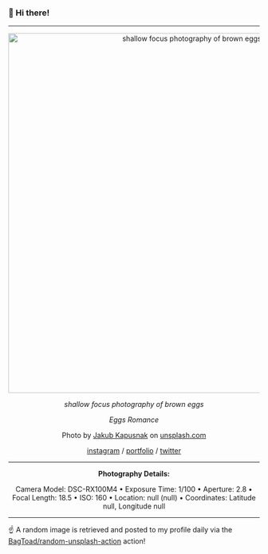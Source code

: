 ### 👋 Hi there!

----
<div align="center">
  <img width="720" src="https://images.unsplash.com/photo-1498654077810-12c21d4d6dc3?crop=entropy&cs=tinysrgb&fit=max&fm=jpg&ixid=M3w1NTI0NDl8MHwxfHJhbmRvbXx8fHx8fHx8fDE3MDU4NzYyMTZ8&ixlib=rb-4.0.3&q=80&w=1080" alt="shallow focus photography of brown eggs">
  
  <em>shallow focus photography of brown eggs</em>
  
  <em>Eggs Romance</em>

  Photo by [Jakub Kapusnak]([portfolio](https://foodiesfeed.com)) on [unsplash.com](https://unsplash.com/)

  [instagram](https://instagram.com/foodiesfeed) / [portfolio](https://foodiesfeed.com) / [twitter](https://twitter.com/foodiesfeed)

  ---
  
  **Photography Details:**

Camera Model: DSC-RX100M4 • Exposure Time: 1/100 • Aperture: 2.8 • Focal Length: 18.5 • ISO: 160 • Location: null (null) • Coordinates: Latitude null, Longitude null

</div>

----

☝️ A random image is retrieved and posted to my profile daily via the [BagToad/random-unsplash-action](https://github.com/BagToad/random-unsplash-action) action!
